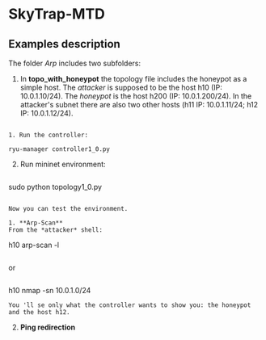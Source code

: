 # SkyTrap-MTD

## Examples description
The folder *Arp* includes two subfolders:

1. In **topo_with_honeypot** the topology file includes the honeypot as a simple host. The *attacker* is supposed to be the host h10 (IP: 10.0.1.10/24). The *honeypot* is the host h200 (IP: 10.0.1.200/24). In the attacker's subnet there are also two other hosts (h11 IP: 10.0.1.11/24; h12 IP: 10.0.1.12/24).

```

1. Run the controller:
``` 
``` 
ryu-manager controller1_0.py
``` 

2. Run mininet environment:
```
```
sudo python topology1_0.py
```

Now you can test the environment.

1. **Arp-Scan**
From the *attacker* shell:

``` 
h10 arp-scan -l
``` 
``` 
or
``` 
``` 
h10 nmap -sn 10.0.1.0/24
``` 
You 'll se only what the controller wants to show you: the honeypot and the host h12.
``` 

2. **Ping redirection**





